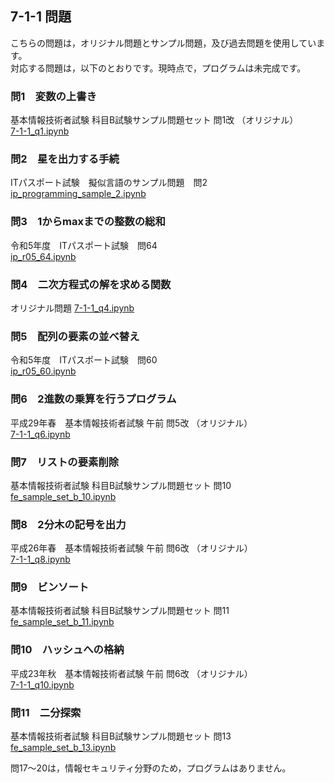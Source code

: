 ## 7-1-1 問題
こちらの問題は，オリジナル問題とサンプル問題，及び過去問題を使用しています。  
対応する問題は，以下のとおりです。現時点で，プログラムは未完成です。


### 問1　変数の上書き
基本情報技術者試験 科目B試験サンプル問題セット 問1改 （オリジナル）  
[7-1-1_q1.ipynb](https://github.com/wakuwakustudyworld/fe-kamokuB/blob/main/7-1-1_q1.ipynb)

### 問2　星を出力する手続
ITパスポート試験　擬似言語のサンプル問題　問2  
[ip_programming_sample_2.ipynb](https://github.com/wakuwakustudyworld/fe-kamokuB/blob/main/ip_programming_sample_2.ipynb)

### 問3　1からmaxまでの整数の総和
令和5年度　ITパスポート試験　問64  
[ip_r05_64.ipynb](https://github.com/wakuwakustudyworld/fe-kamokuB/blob/main/ip_r05_64.ipynb)

### 問4　二次方程式の解を求める関数
オリジナル問題
[7-1-1_q4.ipynb](https://github.com/wakuwakustudyworld/fe-kamokuB/blob/main/7-1-1_q4.ipynb)

### 問5　配列の要素の並べ替え
令和5年度　ITパスポート試験　問60  
[ip_r05_60.ipynb](https://github.com/wakuwakustudyworld/fe-kamokuB/blob/main/ip_r05_60.ipynb)

### 問6　2進数の乗算を行うプログラム
平成29年春　基本情報技術者試験 午前 問5改 （オリジナル）  
[7-1-1_q6.ipynb](https://github.com/wakuwakustudyworld/fe-kamokuB/blob/main/7-1-1_q6.ipynb)

### 問7　リストの要素削除
基本情報技術者試験 科目B試験サンプル問題セット 問10  
[fe_sample_set_b_10.ipynb](https://github.com/wakuwakustudyworld/fe-kamokuB/blob/main/fe_sample_set_b_10.ipynb)

### 問8　2分木の記号を出力
平成26年春　基本情報技術者試験 午前 問6改 （オリジナル）  
[7-1-1_q8.ipynb](https://github.com/wakuwakustudyworld/fe-kamokuB/blob/main/7-1-1_q8.ipynb)

### 問9　ビンソート
基本情報技術者試験 科目B試験サンプル問題セット 問11  
[fe_sample_set_b_11.ipynb](https://github.com/wakuwakustudyworld/fe-kamokuB/blob/main/fe_sample_set_b_11.ipynb)

### 問10　ハッシュへの格納
平成23年秋　基本情報技術者試験 午前 問6改 （オリジナル）  
[7-1-1_q10.ipynb](https://github.com/wakuwakustudyworld/fe-kamokuB/blob/main/7-1-1_q10.ipynb)

### 問11　二分探索
基本情報技術者試験 科目B試験サンプル問題セット 問13  
[fe_sample_set_b_13.ipynb](https://github.com/wakuwakustudyworld/fe-kamokuB/blob/main/fe_sample_set_b_13.ipynb)

<!--
### 問12　クイックソート
令和5年春　応用情報技術者試験　午前　問5改　（オリジナル）
[7-1-1_q12.ipynb](https://github.com/wakuwakustudyworld/fe-kamokuB/blob/main/7-1-1_q12.ipynb)

### 問13　配列の類似度計算
基本情報技術者試験 科目B試験サンプル問題セット 問12  
[fe_sample_set_b_12.ipynb](https://github.com/wakuwakustudyworld/fe-kamokuB/blob/main/fe_sample_set_b_12.ipynb)

### 問14　ビンソート
基本情報技術者試験 科目B試験サンプル問題セット 問14  
[fe_sample_set_b_14.ipynb](https://github.com/wakuwakustudyworld/fe-kamokuB/blob/main/fe_sample_set_b_14.ipynb)

### 問15　k-NNアルゴリズム
オリジナル問題
[7-1-1_q15.ipynb](https://github.com/wakuwakustudyworld/fe-kamokuB/blob/main/7-1-1_q15.ipynb)

### 問16　三目並べの評価値
基本情報技術者試験 科目B試験サンプル問題セット 問15  
[fe_sample_set_b_15.ipynb](https://github.com/wakuwakustudyworld/fe-kamokuB/blob/main/fe_sample_set_b_15.ipynb)
-->

問17〜20は，情報セキュリティ分野のため，プログラムはありません。
